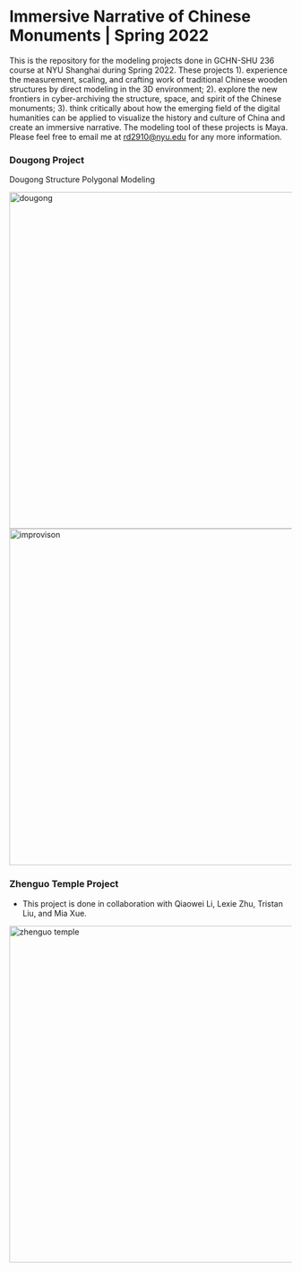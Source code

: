 # Immersive Narrative of Chinese Monuments | Spring 2022
This is the repository for the modeling projects done in GCHN-SHU 236 course at NYU Shanghai during Spring 2022. These projects 1). experience the measurement, scaling, and crafting work of traditional Chinese wooden structures by direct modeling in the 3D environment; 2). explore the new frontiers in cyber-archiving the structure, space, and spirit of the Chinese monuments; 3). think critically about how the emerging field of the digital humanities can be applied to visualize the history and culture of China and create an immersive narrative. The modeling tool of these projects is Maya. Please feel free to email me at rd2910@nyu.edu for any more information.

### Dougong Project
Dougong Structure Polygonal Modeling

<img width="600" alt="dougong" src="https://github.com/ruoheng-du/chinese-monuments-modeling/assets/99549293/b0f6b849-f4cf-44dc-8938-27d01fc32d39">

<img width="600" alt="improvison" src="https://github.com/ruoheng-du/chinese-monuments-modeling/assets/99549293/115c1214-62a3-4874-b4fe-f5a39e2377a8">


### Zhenguo Temple Project
* This project is done in collaboration with Qiaowei Li, Lexie Zhu, Tristan Liu, and Mia Xue.

<img width="600" alt="zhenguo temple" src="https://github.com/ruoheng-du/chinese-monuments-modeling/assets/99549293/ef8bea3c-4f42-422f-8508-cbb16d44aa28">

